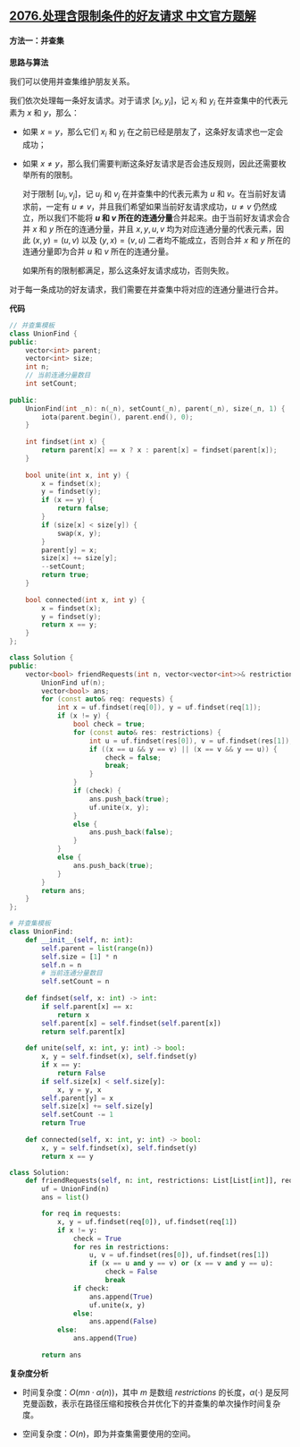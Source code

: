 ## [2076.处理含限制条件的好友请求 中文官方题解](https://leetcode.cn/problems/process-restricted-friend-requests/solutions/100000/chu-li-han-xian-zhi-tiao-jian-de-hao-you-jj2q)

#### 方法一：并查集

**思路与算法**

我们可以使用并查集维护朋友关系。

我们依次处理每一条好友请求。对于请求 $[x_i, y_i]$，记 $x_i$ 和 $y_i$ 在并查集中的代表元素为 $x$ 和 $y$，那么：

- 如果 $x = y$，那么它们 $x_i$ 和 $y_i$ 在之前已经是朋友了，这条好友请求也一定会成功；

- 如果 $x \neq y$，那么我们需要判断这条好友请求是否会违反规则，因此还需要枚举所有的限制。

    对于限制 $[u_j, v_j]$，记 $u_j$ 和 $v_j$ 在并查集中的代表元素为 $u$ 和 $v$。在当前好友请求前，一定有 $u \neq v$，并且我们希望如果当前好友请求成功，$u \neq v$ 仍然成立，所以我们不能将 **$u$ 和 $v$ 所在的连通分量**合并起来。由于当前好友请求会合并 $x$ 和 $y$ 所在的连通分量，并且 $x, y, u, v$ 均为对应连通分量的代表元素，因此 $(x, y) = (u, v)$ 以及 $(y, x) = (v, u)$ 二者均不能成立，否则合并 $x$ 和 $y$ 所在的连通分量即为合并 $u$ 和 $v$ 所在的连通分量。
    
    如果所有的限制都满足，那么这条好友请求成功，否则失败。

对于每一条成功的好友请求，我们需要在并查集中将对应的连通分量进行合并。

**代码**

```C++ [sol1-C++]
// 并查集模板
class UnionFind {
public:
    vector<int> parent;
    vector<int> size;
    int n;
    // 当前连通分量数目
    int setCount;
    
public:
    UnionFind(int _n): n(_n), setCount(_n), parent(_n), size(_n, 1) {
        iota(parent.begin(), parent.end(), 0);
    }
    
    int findset(int x) {
        return parent[x] == x ? x : parent[x] = findset(parent[x]);
    }
    
    bool unite(int x, int y) {
        x = findset(x);
        y = findset(y);
        if (x == y) {
            return false;
        }
        if (size[x] < size[y]) {
            swap(x, y);
        }
        parent[y] = x;
        size[x] += size[y];
        --setCount;
        return true;
    }
    
    bool connected(int x, int y) {
        x = findset(x);
        y = findset(y);
        return x == y;
    }
};

class Solution {
public:
    vector<bool> friendRequests(int n, vector<vector<int>>& restrictions, vector<vector<int>>& requests) {
        UnionFind uf(n);
        vector<bool> ans;
        for (const auto& req: requests) {
            int x = uf.findset(req[0]), y = uf.findset(req[1]);
            if (x != y) {
                bool check = true;
                for (const auto& res: restrictions) {
                    int u = uf.findset(res[0]), v = uf.findset(res[1]);
                    if ((x == u && y == v) || (x == v && y == u)) {
                        check = false;
                        break;
                    }
                }
                if (check) {
                    ans.push_back(true);
                    uf.unite(x, y);
                }
                else {
                    ans.push_back(false);
                }
            }
            else {
                ans.push_back(true);
            }
        }
        return ans;
    }
};
```

```Python [sol1-Python3]
# 并查集模板
class UnionFind:
    def __init__(self, n: int):
        self.parent = list(range(n))
        self.size = [1] * n
        self.n = n
        # 当前连通分量数目
        self.setCount = n
    
    def findset(self, x: int) -> int:
        if self.parent[x] == x:
            return x
        self.parent[x] = self.findset(self.parent[x])
        return self.parent[x]
    
    def unite(self, x: int, y: int) -> bool:
        x, y = self.findset(x), self.findset(y)
        if x == y:
            return False
        if self.size[x] < self.size[y]:
            x, y = y, x
        self.parent[y] = x
        self.size[x] += self.size[y]
        self.setCount -= 1
        return True
    
    def connected(self, x: int, y: int) -> bool:
        x, y = self.findset(x), self.findset(y)
        return x == y

class Solution:
    def friendRequests(self, n: int, restrictions: List[List[int]], requests: List[List[int]]) -> List[bool]:
        uf = UnionFind(n)
        ans = list()

        for req in requests:
            x, y = uf.findset(req[0]), uf.findset(req[1])
            if x != y:
                check = True
                for res in restrictions:
                    u, v = uf.findset(res[0]), uf.findset(res[1])
                    if (x == u and y == v) or (x == v and y == u):
                        check = False
                        break
                if check:
                    ans.append(True)
                    uf.unite(x, y)
                else:
                    ans.append(False)
            else:
                ans.append(True)
        
        return ans
```

**复杂度分析**

- 时间复杂度：$O(mn \cdot \alpha(n))$，其中 $m$ 是数组 $\textit{restrictions}$ 的长度，$\alpha(\cdot)$ 是反阿克曼函数，表示在路径压缩和按秩合并优化下的并查集的单次操作时间复杂度。

- 空间复杂度：$O(n)$，即为并查集需要使用的空间。